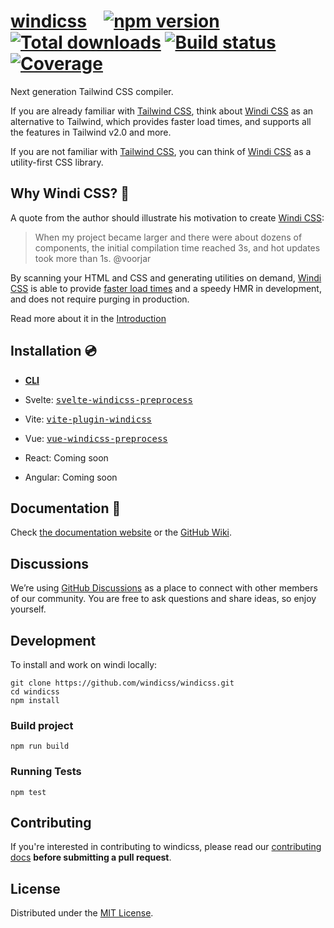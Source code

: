 # [windicss](https://github.com/windicss/windicss/wiki) &ensp; [![npm version](https://img.shields.io/npm/v/windicss.svg)](https://www.npmjs.com/package/windicss) [![Total downloads](https://img.shields.io/npm/dt/windicss.svg)](https://www.npmjs.com/package/windicss) [![Build status](https://img.shields.io/github/workflow/status/windicss/windicss/Node.js%20CI)](https://github.com/windicss/windicss/actions) [![Coverage](https://img.shields.io/codecov/c/github/windicss/windicss/dev.svg?sanitize=true)](https://codecov.io/gh/windicss/windicss)

[tailwind css]: https://tailwindcss.com/docs
[windi css]: https://windicss.netlify.app/
[website]: https://windicss.netlify.app/
[video comparison]: https://twitter.com/antfu7/status/1361398324587163648

Next generation Tailwind CSS compiler.

If you are already familiar with [Tailwind CSS], think about [Windi CSS] as an alternative to Tailwind, which provides faster load times, and supports all the features in Tailwind v2.0 and more.

If you are not familiar with [Tailwind CSS], you can think of [Windi CSS] as a utility-first CSS library.

## Why Windi CSS? 🤔

A quote from the author should illustrate his motivation to create [Windi CSS]:

> When my project became larger and there were about dozens of components, the initial compilation time reached 3s, and hot updates took more than 1s. @voorjar

By scanning your HTML and CSS and generating utilities on demand, [Windi CSS] is able to provide [faster load times][video comparison] and a speedy HMR in development, and does not require purging in production.

Read more about it in the [Introduction](https://windicss.netlify.app/guide/introduction)

## Installation 💿

- [__CLI__](https://windicss.netlify.app/guide/cli)

- Svelte: <kbd>[svelte-windicss-preprocess](https://windicss.netlify.app/guide/svelte)</kbd>

- Vite: <kbd>[vite-plugin-windicss](https://windicss.netlify.app/guide/vite)</kbd>

- Vue: <kbd>[vue-windicss-preprocess](https://windicss.netlify.app/guide/vue)</kbd>

- React: Coming soon

- Angular: Coming soon

## Documentation 📖

Check [the documentation website][website] or the [GitHub Wiki](https://github.com/windicss/windicss/wiki/Introduction).

## Discussions

We’re using [GitHub Discussions](https://github.com/windicss/windicss/discussions) as a place to connect with other members of our community. You are free to ask questions and share ideas, so enjoy yourself.

## Development

To install and work on windi locally:

    git clone https://github.com/windicss/windicss.git
    cd windicss
    npm install

### Build project

    npm run build

### Running Tests

    npm test

## Contributing

If you're interested in contributing to windicss, please read our [contributing docs](https://github.com/windicss/windicss/blob/main/CONTRIBUTING.md) **before submitting a pull request**.

## License

Distributed under the [MIT License](https://github.com/windicss/windicss/blob/main/LICENSE).
